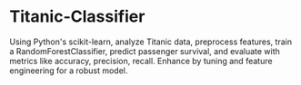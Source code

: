 # Titanic-Classifier
Using Python's scikit-learn, analyze Titanic data, preprocess features, train a RandomForestClassifier, predict passenger survival, and evaluate with metrics like accuracy, precision, recall. Enhance by tuning and feature engineering for a robust model.
